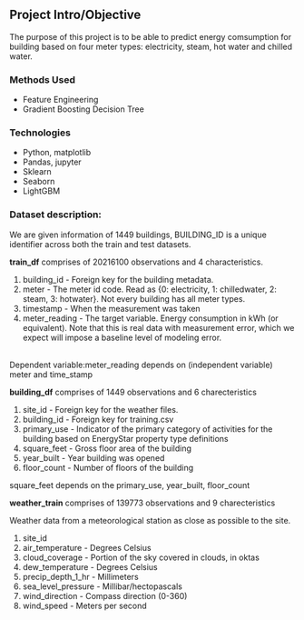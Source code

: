 
## Project Intro/Objective
The purpose of this project is to be able to predict energy comsumption for building based on four meter types: electricity, steam, hot water and chilled water.


### Methods Used
* Feature Engineering
* Gradient Boosting Decision Tree

### Technologies
* Python, matplotlib
* Pandas, jupyter
* Sklearn
* Seaborn
* LightGBM


### Dataset description: 
We are given information of 1449 buildings, BUILDING_ID is a unique identifier across both the train and test datasets. 

**train_df** comprises of 20216100 observations and 4 characteristics.<BR />
   1. building_id - Foreign key for the building metadata.
   2. meter - The meter id code. Read as {0: electricity, 1: chilledwater, 2: steam, 3: hotwater}. Not every building has all meter types.
   3. timestamp - When the measurement was taken
   4. meter_reading - The target variable. Energy consumption in kWh (or equivalent). Note that this is real data with measurement error, which we expect will impose a baseline level of modeling error.
   
<BR />
Dependent variable:meter_reading depends on (independent variable) meter and time_stamp

**building_df** comprises of 1449 observations and 6 charecteristics <BR/>
   1. site_id - Foreign key for the weather files.
   2. building_id - Foreign key for training.csv
   3. primary_use - Indicator of the primary category of activities for the building based on EnergyStar property type definitions
   4. square_feet - Gross floor area of the building
   5. year_built - Year building was opened
   6. floor_count - Number of floors of the building
   
square_feet depends on the primary_use, year_built, floor_count

**weather_train** comprises of 139773 observations and 9 charecteristics <BR />

Weather data from a meteorological station as close as possible to the site.

1. site_id
2. air_temperature - Degrees Celsius
3. cloud_coverage - Portion of the sky covered in clouds, in oktas
4. dew_temperature - Degrees Celsius
5. precip_depth_1_hr - Millimeters
6. sea_level_pressure - Millibar/hectopascals
7. wind_direction - Compass direction (0-360)
8. wind_speed - Meters per second
